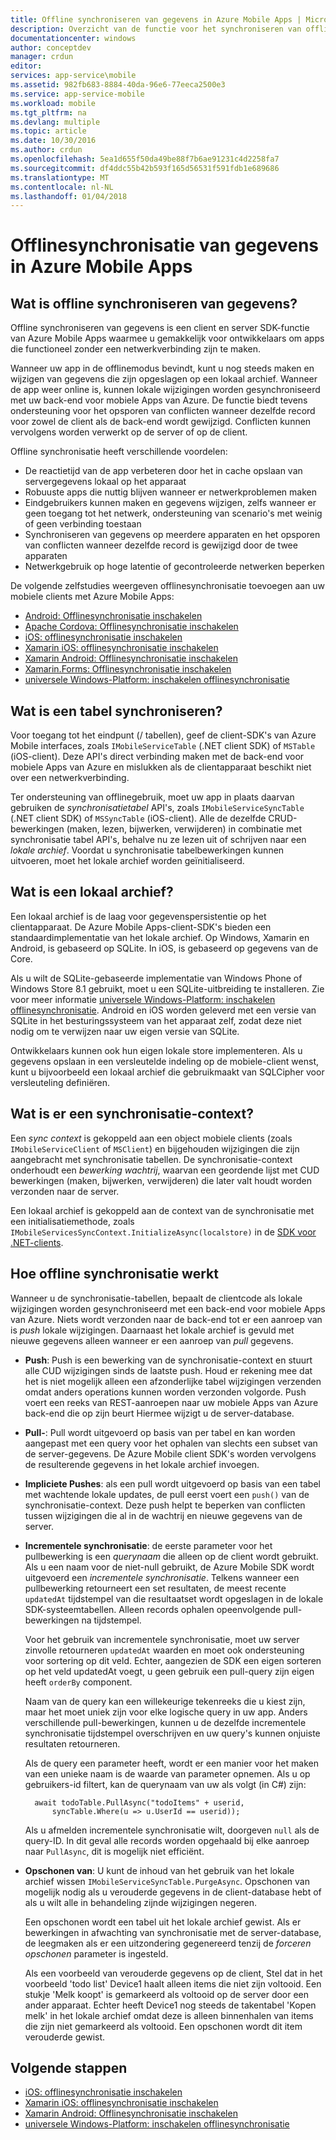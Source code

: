 ```yaml
---
title: Offline synchroniseren van gegevens in Azure Mobile Apps | Microsoft Docs
description: Overzicht van de functie voor het synchroniseren van offline gegevens voor Azure Mobile Apps en voor conceptuele verwijzing
documentationcenter: windows
author: conceptdev
manager: crdun
editor: 
services: app-service\mobile
ms.assetid: 982fb683-8884-40da-96e6-77eeca2500e3
ms.service: app-service-mobile
ms.workload: mobile
ms.tgt_pltfrm: na
ms.devlang: multiple
ms.topic: article
ms.date: 10/30/2016
ms.author: crdun
ms.openlocfilehash: 5ea1d655f50da49be88f7b6ae91231c4d2258fa7
ms.sourcegitcommit: df4ddc55b42b593f165d56531f591fdb1e689686
ms.translationtype: MT
ms.contentlocale: nl-NL
ms.lasthandoff: 01/04/2018
---
```

# <a name="offline-data-sync-in-azure-mobile-apps"></a>Offlinesynchronisatie van gegevens in Azure Mobile Apps
## <a name="what-is-offline-data-sync"></a>Wat is offline synchroniseren van gegevens?
Offline synchroniseren van gegevens is een client en server SDK-functie van Azure Mobile Apps waarmee u gemakkelijk voor ontwikkelaars om apps die functioneel zonder een netwerkverbinding zijn te maken.

Wanneer uw app in de offlinemodus bevindt, kunt u nog steeds maken en wijzigen van gegevens die zijn opgeslagen op een lokaal archief. Wanneer de app weer online is, kunnen lokale wijzigingen worden gesynchroniseerd met uw back-end voor mobiele Apps van Azure. De functie biedt tevens ondersteuning voor het opsporen van conflicten wanneer dezelfde record voor zowel de client als de back-end wordt gewijzigd. Conflicten kunnen vervolgens worden verwerkt op de server of op de client.

Offline synchronisatie heeft verschillende voordelen:

* De reactietijd van de app verbeteren door het in cache opslaan van servergegevens lokaal op het apparaat
* Robuuste apps die nuttig blijven wanneer er netwerkproblemen maken
* Eindgebruikers kunnen maken en gegevens wijzigen, zelfs wanneer er geen toegang tot het netwerk, ondersteuning van scenario's met weinig of geen verbinding toestaan
* Synchroniseren van gegevens op meerdere apparaten en het opsporen van conflicten wanneer dezelfde record is gewijzigd door de twee apparaten
* Netwerkgebruik op hoge latentie of gecontroleerde netwerken beperken

De volgende zelfstudies weergeven offlinesynchronisatie toevoegen aan uw mobiele clients met Azure Mobile Apps:

* [Android: Offlinesynchronisatie inschakelen]
* [Apache Cordova: Offlinesynchronisatie inschakelen](app-service-mobile-cordova-get-started-offline-data.md)
* [iOS: offlinesynchronisatie inschakelen]
* [Xamarin iOS: offlinesynchronisatie inschakelen]
* [Xamarin Android: Offlinesynchronisatie inschakelen]
* [Xamarin.Forms: Offlinesynchronisatie inschakelen](app-service-mobile-xamarin-forms-get-started-offline-data.md)
* [universele Windows-Platform: inschakelen offlinesynchronisatie]

## <a name="what-is-a-sync-table"></a>Wat is een tabel synchroniseren?
Voor toegang tot het eindpunt (/ tabellen), geef de client-SDK's van Azure Mobile interfaces, zoals `IMobileServiceTable` (.NET client SDK) of `MSTable` (iOS-client). Deze API's direct verbinding maken met de back-end voor mobiele Apps van Azure en mislukken als de clientapparaat beschikt niet over een netwerkverbinding.

Ter ondersteuning van offlinegebruik, moet uw app in plaats daarvan gebruiken de *synchronisatietabel* API's, zoals `IMobileServiceSyncTable` (.NET client SDK) of `MSSyncTable` (iOS-client). Alle de dezelfde CRUD-bewerkingen (maken, lezen, bijwerken, verwijderen) in combinatie met synchronisatie tabel API's, behalve nu ze lezen uit of schrijven naar een *lokale archief*. Voordat u synchronisatie tabelbewerkingen kunnen uitvoeren, moet het lokale archief worden geïnitialiseerd.

## <a name="what-is-a-local-store"></a>Wat is een lokaal archief?
Een lokaal archief is de laag voor gegevenspersistentie op het clientapparaat. De Azure Mobile Apps-client-SDK's bieden een standaardimplementatie van het lokale archief. Op Windows, Xamarin en Android, is gebaseerd op SQLite. In iOS, is gebaseerd op gegevens van de Core.

Als u wilt de SQLite-gebaseerde implementatie van Windows Phone of Windows Store 8.1 gebruikt, moet u een SQLite-uitbreiding te installeren. Zie voor meer informatie [universele Windows-Platform: inschakelen offlinesynchronisatie]. Android en iOS worden geleverd met een versie van SQLite in het besturingssysteem van het apparaat zelf, zodat deze niet nodig om te verwijzen naar uw eigen versie van SQLite.

Ontwikkelaars kunnen ook hun eigen lokale store implementeren. Als u gegevens opslaan in een versleutelde indeling op de mobiele-client wenst, kunt u bijvoorbeeld een lokaal archief die gebruikmaakt van SQLCipher voor versleuteling definiëren.

## <a name="what-is-a-sync-context"></a>Wat is er een synchronisatie-context?
Een *sync context* is gekoppeld aan een object mobiele clients (zoals `IMobileServiceClient` of `MSClient`) en bijgehouden wijzigingen die zijn aangebracht met synchronisatie tabellen. De synchronisatie-context onderhoudt een *bewerking wachtrij*, waarvan een geordende lijst met CUD bewerkingen (maken, bijwerken, verwijderen) die later valt houdt worden verzonden naar de server.

Een lokaal archief is gekoppeld aan de context van de synchronisatie met een initialisatiemethode, zoals `IMobileServicesSyncContext.InitializeAsync(localstore)` in de [SDK voor .NET-clients].

## <a name="how-sync-works"></a>Hoe offline synchronisatie werkt
Wanneer u de synchronisatie-tabellen, bepaalt de clientcode als lokale wijzigingen worden gesynchroniseerd met een back-end voor mobiele Apps van Azure. Niets wordt verzonden naar de back-end tot er een aanroep van is *push* lokale wijzigingen. Daarnaast het lokale archief is gevuld met nieuwe gegevens alleen wanneer er een aanroep van *pull* gegevens.

* **Push**: Push is een bewerking van de synchronisatie-context en stuurt alle CUD wijzigingen sinds de laatste push. Houd er rekening mee dat het is niet mogelijk alleen een afzonderlijke tabel wijzigingen verzenden omdat anders operations kunnen worden verzonden volgorde. Push voert een reeks van REST-aanroepen naar uw mobiele Apps van Azure back-end die op zijn beurt Hiermee wijzigt u de server-database.
* **Pull-**: Pull wordt uitgevoerd op basis van per tabel en kan worden aangepast met een query voor het ophalen van slechts een subset van de server-gegevens. De Azure Mobile client SDK's worden vervolgens de resulterende gegevens in het lokale archief invoegen.
* **Impliciete Pushes**: als een pull wordt uitgevoerd op basis van een tabel met wachtende lokale updates, de pull eerst voert een `push()` van de synchronisatie-context. Deze push helpt te beperken van conflicten tussen wijzigingen die al in de wachtrij en nieuwe gegevens van de server.
* **Incrementele synchronisatie**: de eerste parameter voor het pullbewerking is een *querynaam* die alleen op de client wordt gebruikt. Als u een naam voor de niet-null gebruikt, de Azure Mobile SDK wordt uitgevoerd een *incrementele synchronisatie*. Telkens wanneer een pullbewerking retourneert een set resultaten, de meest recente `updatedAt` tijdstempel van die resultaatset wordt opgeslagen in de lokale SDK-systeemtabellen. Alleen records ophalen opeenvolgende pull-bewerkingen na tijdstempel.

  Voor het gebruik van incrementele synchronisatie, moet uw server zinvolle retourneren `updatedAt` waarden en moet ook ondersteuning voor sortering op dit veld. Echter, aangezien de SDK een eigen sorteren op het veld updatedAt voegt, u geen gebruik een pull-query zijn eigen heeft `orderBy` component.

  Naam van de query kan een willekeurige tekenreeks die u kiest zijn, maar het moet uniek zijn voor elke logische query in uw app.
  Anders verschillende pull-bewerkingen, kunnen u de dezelfde incrementele synchronisatie tijdstempel overschrijven en uw query's kunnen onjuiste resultaten retourneren.

  Als de query een parameter heeft, wordt er een manier voor het maken van een unieke naam is de waarde van parameter opnemen.
  Als u op gebruikers-id filtert, kan de querynaam van uw als volgt (in C#) zijn:

        await todoTable.PullAsync("todoItems" + userid,
            syncTable.Where(u => u.UserId == userid));

  Als u afmelden incrementele synchronisatie wilt, doorgeven `null` als de query-ID. In dit geval alle records worden opgehaald bij elke aanroep naar `PullAsync`, dit is mogelijk niet efficiënt.
* **Opschonen van**: U kunt de inhoud van het gebruik van het lokale archief wissen `IMobileServiceSyncTable.PurgeAsync`.
  Opschonen van mogelijk nodig als u verouderde gegevens in de client-database hebt of als u wilt alle in behandeling zijnde wijzigingen negeren.

  Een opschonen wordt een tabel uit het lokale archief gewist. Als er bewerkingen in afwachting van synchronisatie met de server-database, de leegmaken als er een uitzondering gegenereerd tenzij de *forceren opschonen* parameter is ingesteld.

  Als een voorbeeld van verouderde gegevens op de client, Stel dat in het voorbeeld 'todo list' Device1 haalt alleen items die niet zijn voltooid. Een stukje 'Melk koopt' is gemarkeerd als voltooid op de server door een ander apparaat. Echter heeft Device1 nog steeds de takentabel 'Kopen melk' in het lokale archief omdat deze is alleen binnenhalen van items die zijn niet gemarkeerd als voltooid. Een opschonen wordt dit item verouderde gewist.

## <a name="next-steps"></a>Volgende stappen
* [iOS: offlinesynchronisatie inschakelen]
* [Xamarin iOS: offlinesynchronisatie inschakelen]
* [Xamarin Android: Offlinesynchronisatie inschakelen]
* [universele Windows-Platform: inschakelen offlinesynchronisatie]

<!-- Links -->
[SDK voor .NET-clients]: app-service-mobile-dotnet-how-to-use-client-library.md
[Android: Offlinesynchronisatie inschakelen]: app-service-mobile-android-get-started-offline-data.md
[iOS: offlinesynchronisatie inschakelen]: app-service-mobile-ios-get-started-offline-data.md
[Xamarin iOS: offlinesynchronisatie inschakelen]: app-service-mobile-xamarin-ios-get-started-offline-data.md
[Xamarin Android: Offlinesynchronisatie inschakelen]: app-service-mobile-xamarin-android-get-started-offline-data.md
[universele Windows-Platform: inschakelen offlinesynchronisatie]: app-service-mobile-windows-store-dotnet-get-started-offline-data.md
